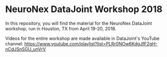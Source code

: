 # NeuroNex DataJoint Workshop 2018

In this repository, you will find the material for the NeuroNex DataJoint workshop, run in Houston, TX from April 19-20, 2018.

Videos for the entire workshop are made available in DataJoint's YouTube channel: https://www.youtube.com/playlist?list=PLRr0NOw6KdgJfF2gH-nCdJSnSGU_unVrV
